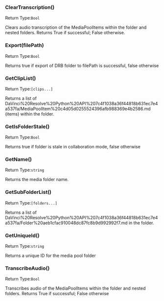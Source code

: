 ### ClearTranscription()
Return Type:`Bool`

Clears audio transcription of the MediaPoolItems within the folder and nested folders. Returns True if successful; False otherwise.

### Export(filePath)
Return Type:`Bool`

Returns true if export of DRB folder to filePath is successful, false otherwise

### GetClipList()            
Return Type:`[clips...]`

Returns a list of DaVinci%20Resolve%20Python%20API%207c4f1038a36f44818b631ec7e4a537fa/MediaPoolItem%20c4d05d0255524396afb988369e4b2586.md (items) within the folder.

### GetIsFolderStale()
Return Type:`Bool`

Returns true if folder is stale in collaboration mode, false otherwise

### GetName()                
Return Type:`string`

Returns the media folder name.

### GetSubFolderList()       
Return Type:`[folders...]`

Returns a list of DaVinci%20Resolve%20Python%20API%207c4f1038a36f44818b631ec7e4a537fa/Folder%20aeb1cfac910048dc87fc8b9d992992f7.md in the folder.

### GetUniqueId()
Return Type:`string`

Returns a unique ID for the media pool folder

### TranscribeAudio()
Return Type:`Bool`

Transcribes audio of the MediaPoolItems within the folder and nested folders. Returns True if successful; False otherwise

